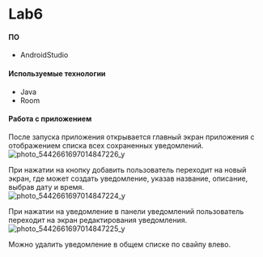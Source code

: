 # Lab6

#### ПО
* AndroidStudio

#### Используемые технологии
* Java
* Room

#### Работа с приложением
После запуска приложения открывается главный экран приложения c отображением списка всех сохраненных уведомлений.   
![photo_5442661697014847226_y](https://github.com/nnn233/Lab6/assets/126052177/6950c359-5e3c-4c58-9e4f-793027e4f583)   
  

При нажатии на кнопку добавить пользователь переходит на новый экран, где может создать уведомление, указав название, описание, выбрав дату и время.      
![photo_5442661697014847224_y](https://github.com/nnn233/Lab6/assets/126052177/d5b9a0d6-1a84-43fd-a59a-189ac9cb0333)   
  

При нажатии на уведомление в панели уведомлений пользователь переходит на экран редактирования уведомления.   
 ![photo_5442661697014847225_y](https://github.com/nnn233/Lab6/assets/126052177/067068fe-106e-4f18-98be-659225e0fec6)   
  

Можно удалить уведомление в общем списке по свайпу влево.   

